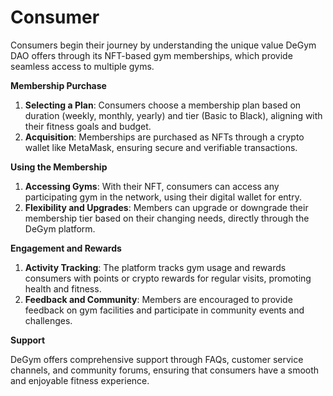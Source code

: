 # Consumer

Consumers begin their journey by understanding the unique value DeGym DAO offers through its NFT-based gym memberships, which provide seamless access to multiple gyms.

**Membership Purchase**

1. **Selecting a Plan**: Consumers choose a membership plan based on duration (weekly, monthly, yearly) and tier (Basic to Black), aligning with their fitness goals and budget.
2. **Acquisition**: Memberships are purchased as NFTs through a crypto wallet like MetaMask, ensuring secure and verifiable transactions.

**Using the Membership**

1. **Accessing Gyms**: With their NFT, consumers can access any participating gym in the network, using their digital wallet for entry.
2. **Flexibility and Upgrades**: Members can upgrade or downgrade their membership tier based on their changing needs, directly through the DeGym platform.

**Engagement and Rewards**

1. **Activity Tracking**: The platform tracks gym usage and rewards consumers with points or crypto rewards for regular visits, promoting health and fitness.
2. **Feedback and Community**: Members are encouraged to provide feedback on gym facilities and participate in community events and challenges.

**Support**

DeGym offers comprehensive support through FAQs, customer service channels, and community forums, ensuring that consumers have a smooth and enjoyable fitness experience.



